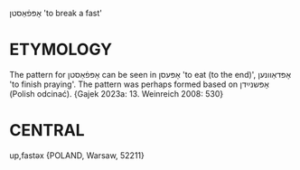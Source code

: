 אָפּפֿאַסטן
'to break a fast'

ETYMOLOGY
===========
The pattern for אָפּפֿאַסטן can be seen in אָפּעסן 'to eat (to the end)', אָפּדאַוונען 'to finish praying'. The pattern was perhaps formed based on אָפּשנײַדן (Polish odcinać).
{Gajek 2023a: 13. Weinreich 2008: 530}

CENTRAL
========

up,fastəx {POLAND, Warsaw, 52211}